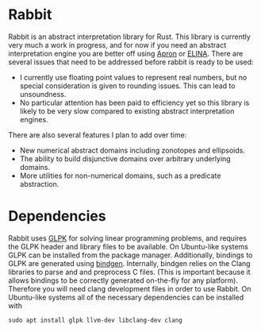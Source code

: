 # Rabbit

Rabbit is an abstract interpretation library for Rust. This library is
currently very much a work in progress, and for now if you need an abstract
interpretation engine you are better off using
[Apron](https://github.com/antoinemine/apron) or
[ELINA](https://github.com/eth-sri/ELINA). There are several issues that need
to be addressed before rabbit is ready to be used:

* I currently use floating point values to represent real numbers, but no
  special consideration is given to rounding issues. This can lead to
  unsoundness.
* No particular attention has been paid to efficiency yet so this library is
  likely to be very slow compared to existing abstract interpretation engines.

There are also several features I plan to add over time:

* New numerical abstract domains including zonotopes and ellipsoids.
* The ability to build disjunctive domains over arbitrary underlying domains.
* More utilities for non-numerical domains, such as a predicate abstraction.

# Dependencies

Rabbit uses [GLPK](https://www.gnu.org/software/glpk/) for solving linear
programming problems, and requires the GLPK header and library files to be
available. On Ubuntu-like systems GLPK can be installed from the package
manager. Additionally, bindings to GLPK are generated using
[bindgen](https://github.com/rust-lang/rust-bindgen). Internally, bindgen
relies on the Clang libraries to parse and and preprocess C files. (This is
important because it allows bindings to be correctly generated on-the-fly for
any platform). Therefore you will need clang development files in order to use
Rabbit. On Ubuntu-like systems all of the necessary dependencies can be
installed with

    sudo apt install glpk llvm-dev libclang-dev clang
